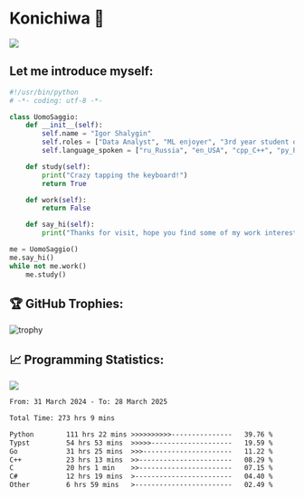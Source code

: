 # Konichiwa 👋
![](https://komarev.com/ghpvc/?username=IgorFandre&color=brightgreen)

## Let me introduce myself:
```py
#!/usr/bin/python
# -*- coding: utf-8 -*-

class UomoSaggio:
    def __init__(self):
        self.name = "Igor Shalygin"
        self.roles = ["Data Analyst", "ML enjoyer", "3rd year student of MIPT"]
        self.language_spoken = ["ru_Russia", "en_USA", "cpp_C++", "py_Python", "go_Golang"]

    def study(self):
        print("Crazy tapping the keyboard!")
        return True

    def work(self):
        return False

    def say_hi(self):
        print("Thanks for visit, hope you find some of my work interesting.")

me = UomoSaggio()
me.say_hi()
while not me.work()
    me.study()
```

## 🏆 GitHub Trophies:
![trophy](https://github-profile-trophy.vercel.app/?username=IgorFandre&title=MultiLanguage,Repositories,Commits,Experience,PullRequest,Reviews)

## 📈 Programming Statistics:

![](https://github-profile-summary-cards.vercel.app/api/cards/profile-details?username=IgorFandre&theme=solarized_dark)

<!--START_SECTION:waka-->

```txt
From: 31 March 2024 - To: 28 March 2025

Total Time: 273 hrs 9 mins

Python        111 hrs 22 mins >>>>>>>>>>---------------   39.76 %
Typst         54 hrs 53 mins  >>>>>--------------------   19.59 %
Go            31 hrs 25 mins  >>>----------------------   11.22 %
C++           23 hrs 13 mins  >>-----------------------   08.29 %
C             20 hrs 1 min    >>-----------------------   07.15 %
C#            12 hrs 19 mins  >------------------------   04.40 %
Other         6 hrs 59 mins   >------------------------   02.49 %
```

<!--END_SECTION:waka-->
